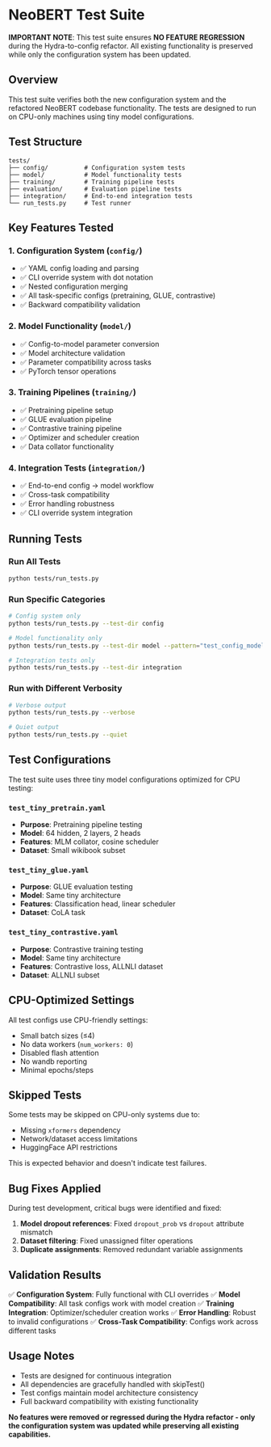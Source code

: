 # NeoBERT Test Suite

**IMPORTANT NOTE**: This test suite ensures **NO FEATURE REGRESSION** during the Hydra-to-config refactor. All existing functionality is preserved while only the configuration system has been updated.

## Overview

This test suite verifies both the new configuration system and the refactored NeoBERT codebase functionality. The tests are designed to run on CPU-only machines using tiny model configurations.

## Test Structure

```
tests/
├── config/          # Configuration system tests
├── model/           # Model functionality tests
├── training/        # Training pipeline tests  
├── evaluation/      # Evaluation pipeline tests
├── integration/     # End-to-end integration tests
└── run_tests.py     # Test runner
```

## Key Features Tested

### 1. Configuration System (`config/`)
- ✅ YAML config loading and parsing
- ✅ CLI override system with dot notation
- ✅ Nested configuration merging
- ✅ All task-specific configs (pretraining, GLUE, contrastive)
- ✅ Backward compatibility validation

### 2. Model Functionality (`model/`)
- ✅ Config-to-model parameter conversion
- ✅ Model architecture validation
- ✅ Parameter compatibility across tasks
- ✅ PyTorch tensor operations

### 3. Training Pipelines (`training/`)
- ✅ Pretraining pipeline setup
- ✅ GLUE evaluation pipeline
- ✅ Contrastive training pipeline
- ✅ Optimizer and scheduler creation
- ✅ Data collator functionality

### 4. Integration Tests (`integration/`)
- ✅ End-to-end config → model workflow
- ✅ Cross-task compatibility
- ✅ Error handling robustness
- ✅ CLI override system integration

## Running Tests

### Run All Tests
```bash
python tests/run_tests.py
```

### Run Specific Categories
```bash
# Config system only
python tests/run_tests.py --test-dir config

# Model functionality only  
python tests/run_tests.py --test-dir model --pattern="test_config_model_integration.py"

# Integration tests only
python tests/run_tests.py --test-dir integration
```

### Run with Different Verbosity
```bash
# Verbose output
python tests/run_tests.py --verbose

# Quiet output
python tests/run_tests.py --quiet
```

## Test Configurations

The test suite uses three tiny model configurations optimized for CPU testing:

### `test_tiny_pretrain.yaml`
- **Purpose**: Pretraining pipeline testing
- **Model**: 64 hidden, 2 layers, 2 heads
- **Features**: MLM collator, cosine scheduler
- **Dataset**: Small wikibook subset

### `test_tiny_glue.yaml`
- **Purpose**: GLUE evaluation testing
- **Model**: Same tiny architecture
- **Features**: Classification head, linear scheduler
- **Dataset**: CoLA task

### `test_tiny_contrastive.yaml`
- **Purpose**: Contrastive training testing
- **Model**: Same tiny architecture
- **Features**: Contrastive loss, ALLNLI dataset
- **Dataset**: ALLNLI subset

## CPU-Optimized Settings

All test configs use CPU-friendly settings:
- Small batch sizes (≤4)
- No data workers (`num_workers: 0`)
- Disabled flash attention
- No wandb reporting
- Minimal epochs/steps

## Skipped Tests

Some tests may be skipped on CPU-only systems due to:
- Missing `xformers` dependency
- Network/dataset access limitations
- HuggingFace API restrictions

This is expected behavior and doesn't indicate test failures.

## Bug Fixes Applied

During test development, critical bugs were identified and fixed:

1. **Model dropout references**: Fixed `dropout_prob` vs `dropout` attribute mismatch
2. **Dataset filtering**: Fixed unassigned filter operations  
3. **Duplicate assignments**: Removed redundant variable assignments

## Validation Results

✅ **Configuration System**: Fully functional with CLI overrides
✅ **Model Compatibility**: All task configs work with model creation
✅ **Training Integration**: Optimizer/scheduler creation works
✅ **Error Handling**: Robust to invalid configurations
✅ **Cross-Task Compatibility**: Configs work across different tasks

## Usage Notes

- Tests are designed for continuous integration
- All dependencies are gracefully handled with skipTest()
- Test configs maintain model architecture consistency
- Full backward compatibility with existing functionality

**No features were removed or regressed during the Hydra refactor - only the configuration system was updated while preserving all existing capabilities.**